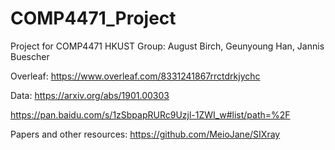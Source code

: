 # COMP4471_Project
Project for COMP4471 HKUST
Group:
August Birch, Geunyoung Han, Jannis Buescher

Overleaf:
https://www.overleaf.com/8331241867rrctdrkjychc

Data:
https://arxiv.org/abs/1901.00303

https://pan.baidu.com/s/1zSbpapRURc9Uzjl-1ZWI_w#list/path=%2F

Papers and other resources:
https://github.com/MeioJane/SIXray

